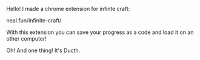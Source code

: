 Hello! I made a chrome extension for infinte craft:

neal.fun/infinite-craft/

With this extension you can save your progress as a code and load it on an other computer!

Oh! And one thing! It's Ducth. 
